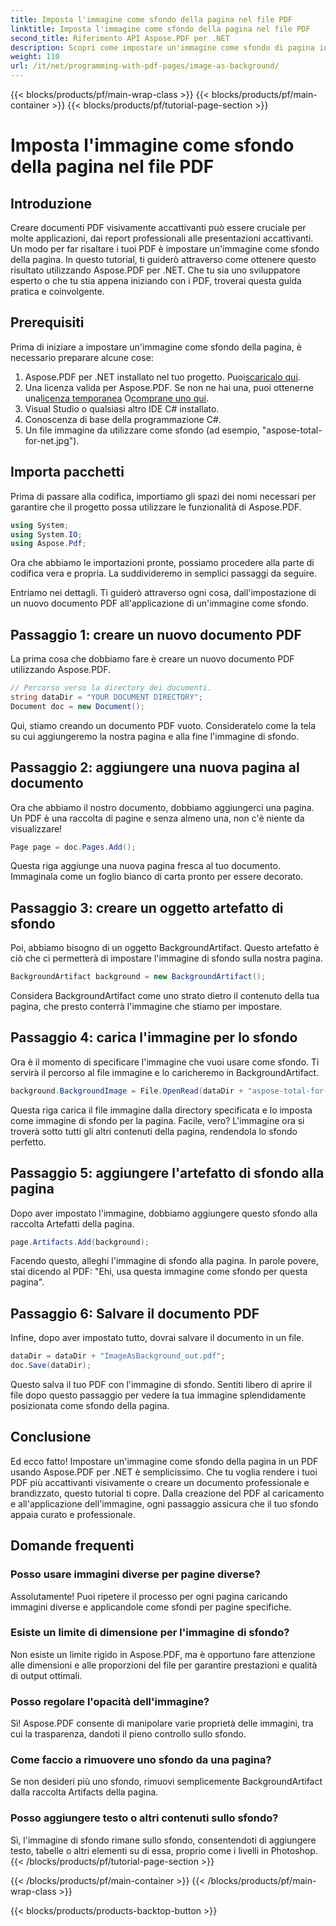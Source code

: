 ```yaml
---
title: Imposta l'immagine come sfondo della pagina nel file PDF
linktitle: Imposta l'immagine come sfondo della pagina nel file PDF
second_title: Riferimento API Aspose.PDF per .NET
description: Scopri come impostare un'immagine come sfondo di pagina in un PDF usando Aspose.PDF per .NET con questa guida passo-passo. Crea documenti professionali e visivamente accattivanti.
weight: 110
url: /it/net/programming-with-pdf-pages/image-as-background/
---
```


{{< blocks/products/pf/main-wrap-class >}}
{{< blocks/products/pf/main-container >}}
{{< blocks/products/pf/tutorial-page-section >}}

# Imposta l'immagine come sfondo della pagina nel file PDF

## Introduzione

Creare documenti PDF visivamente accattivanti può essere cruciale per molte applicazioni, dai report professionali alle presentazioni accattivanti. Un modo per far risaltare i tuoi PDF è impostare un'immagine come sfondo della pagina. In questo tutorial, ti guiderò attraverso come ottenere questo risultato utilizzando Aspose.PDF per .NET. Che tu sia uno sviluppatore esperto o che tu stia appena iniziando con i PDF, troverai questa guida pratica e coinvolgente.

## Prerequisiti

Prima di iniziare a impostare un'immagine come sfondo della pagina, è necessario preparare alcune cose:

1.  Aspose.PDF per .NET installato nel tuo progetto. Puoi[scaricalo qui](https://releases.aspose.com/pdf/net/).
2.  Una licenza valida per Aspose.PDF. Se non ne hai una, puoi ottenerne una[licenza temporanea](https://purchase.aspose.com/temporary-license/) O[comprane uno qui](https://purchase.aspose.com/buy).
3. Visual Studio o qualsiasi altro IDE C# installato.
4. Conoscenza di base della programmazione C#.
5. Un file immagine da utilizzare come sfondo (ad esempio, "aspose-total-for-net.jpg").

## Importa pacchetti

Prima di passare alla codifica, importiamo gli spazi dei nomi necessari per garantire che il progetto possa utilizzare le funzionalità di Aspose.PDF.

```csharp
using System;
using System.IO;
using Aspose.Pdf;
```

Ora che abbiamo le importazioni pronte, possiamo procedere alla parte di codifica vera e propria. La suddivideremo in semplici passaggi da seguire.

Entriamo nei dettagli. Ti guiderò attraverso ogni cosa, dall'impostazione di un nuovo documento PDF all'applicazione di un'immagine come sfondo.

## Passaggio 1: creare un nuovo documento PDF

La prima cosa che dobbiamo fare è creare un nuovo documento PDF utilizzando Aspose.PDF.

```csharp
// Percorso verso la directory dei documenti.
string dataDir = "YOUR DOCUMENT DIRECTORY";
Document doc = new Document();
```

Qui, stiamo creando un documento PDF vuoto. Consideratelo come la tela su cui aggiungeremo la nostra pagina e alla fine l'immagine di sfondo.

## Passaggio 2: aggiungere una nuova pagina al documento

Ora che abbiamo il nostro documento, dobbiamo aggiungerci una pagina. Un PDF è una raccolta di pagine e senza almeno una, non c'è niente da visualizzare!

```csharp
Page page = doc.Pages.Add();
```

Questa riga aggiunge una nuova pagina fresca al tuo documento. Immaginala come un foglio bianco di carta pronto per essere decorato.

## Passaggio 3: creare un oggetto artefatto di sfondo

Poi, abbiamo bisogno di un oggetto BackgroundArtifact. Questo artefatto è ciò che ci permetterà di impostare l'immagine di sfondo sulla nostra pagina.

```csharp
BackgroundArtifact background = new BackgroundArtifact();
```

Considera BackgroundArtifact come uno strato dietro il contenuto della tua pagina, che presto conterrà l'immagine che stiamo per impostare.

## Passaggio 4: carica l'immagine per lo sfondo

Ora è il momento di specificare l'immagine che vuoi usare come sfondo. Ti servirà il percorso al file immagine e lo caricheremo in BackgroundArtifact.

```csharp
background.BackgroundImage = File.OpenRead(dataDir + "aspose-total-for-net.jpg");
```

Questa riga carica il file immagine dalla directory specificata e lo imposta come immagine di sfondo per la pagina. Facile, vero? L'immagine ora si troverà sotto tutti gli altri contenuti della pagina, rendendola lo sfondo perfetto.

## Passaggio 5: aggiungere l'artefatto di sfondo alla pagina

Dopo aver impostato l'immagine, dobbiamo aggiungere questo sfondo alla raccolta Artefatti della pagina.

```csharp
page.Artifacts.Add(background);
```

Facendo questo, alleghi l'immagine di sfondo alla pagina. In parole povere, stai dicendo al PDF: "Ehi, usa questa immagine come sfondo per questa pagina".

## Passaggio 6: Salvare il documento PDF

Infine, dopo aver impostato tutto, dovrai salvare il documento in un file.

```csharp
dataDir = dataDir + "ImageAsBackground_out.pdf";
doc.Save(dataDir);
```

Questo salva il tuo PDF con l'immagine di sfondo. Sentiti libero di aprire il file dopo questo passaggio per vedere la tua immagine splendidamente posizionata come sfondo della pagina.

## Conclusione

Ed ecco fatto! Impostare un'immagine come sfondo della pagina in un PDF usando Aspose.PDF per .NET è semplicissimo. Che tu voglia rendere i tuoi PDF più accattivanti visivamente o creare un documento professionale e brandizzato, questo tutorial ti copre. Dalla creazione del PDF al caricamento e all'applicazione dell'immagine, ogni passaggio assicura che il tuo sfondo appaia curato e professionale.

## Domande frequenti

### Posso usare immagini diverse per pagine diverse?
Assolutamente! Puoi ripetere il processo per ogni pagina caricando immagini diverse e applicandole come sfondi per pagine specifiche.

### Esiste un limite di dimensione per l'immagine di sfondo?
Non esiste un limite rigido in Aspose.PDF, ma è opportuno fare attenzione alle dimensioni e alle proporzioni del file per garantire prestazioni e qualità di output ottimali.

### Posso regolare l'opacità dell'immagine?
Sì! Aspose.PDF consente di manipolare varie proprietà delle immagini, tra cui la trasparenza, dandoti il pieno controllo sullo sfondo.

### Come faccio a rimuovere uno sfondo da una pagina?
Se non desideri più uno sfondo, rimuovi semplicemente BackgroundArtifact dalla raccolta Artifacts della pagina.

### Posso aggiungere testo o altri contenuti sullo sfondo?
Sì, l'immagine di sfondo rimane sullo sfondo, consentendoti di aggiungere testo, tabelle o altri elementi su di essa, proprio come i livelli in Photoshop.
{{< /blocks/products/pf/tutorial-page-section >}}

{{< /blocks/products/pf/main-container >}}
{{< /blocks/products/pf/main-wrap-class >}}

{{< blocks/products/products-backtop-button >}}
